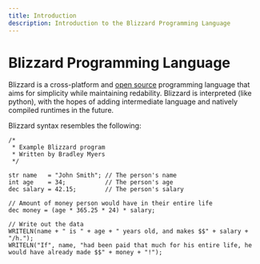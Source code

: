 ```yaml
---
title: Introduction
description: Introduction to the Blizzard Programming Language
---
```


# Blizzard Programming Language

Blizzard is a cross-platform and [open source](https://github.com/BlizzardLang/) programming language that aims for simplicity while maintaining redability. Blizzard is interpreted (like python), with the hopes of adding intermediate language and natively compiled runtimes in the future.

Blizzard syntax resembles the following:
```bzz:no-line-numbers
/*
 * Example Blizzard program
 * Written by Bradley Myers
 */

str name   = "John Smith"; // The person's name
int age    = 34;           // The person's age
dec salary = 42.15;        // The person's salary

// Amount of money person would have in their entire life
dec money = (age * 365.25 * 24) * salary; 

// Write out the data
WRITELN(name + " is " + age + " years old, and makes $$" + salary + "/h.");
WRITELN("If", name, "had been paid that much for his entire life, he would have already made $$" + money + "!");
```
